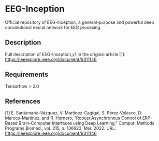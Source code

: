 # EEG-Inception
Official repository of EEG-Inception, a general-purpose and powerful deep convolutional neural network for EEG procesing.

## Description
Full description of EEG-Inception_v1 in the original article [1]: https://ieeexplore.ieee.org/document/9311146

## Requirements
Tensorflow > 2.0

## References
[1] E. Santamaría-Vázquez, V. Martínez-Cagigal, S. Pérez-Velasco, D. Marcos-Martínez, and R. Hornero, “Robust Asynchronous Control of ERP-Based Brain-Computer Interfaces using Deep Learning,” Comput. Methods Programs Biomed., vol. 215, p. 106623, Mar. 2022. URL: https://ieeexplore.ieee.org/document/9311146
